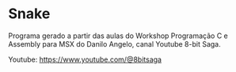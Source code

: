 # Snake

Programa gerado a partir das aulas do Workshop Programação C e Assembly para MSX do Danilo Angelo, canal Youtube 8-bit Saga.

Youtube: https://www.youtube.com/@8bitsaga